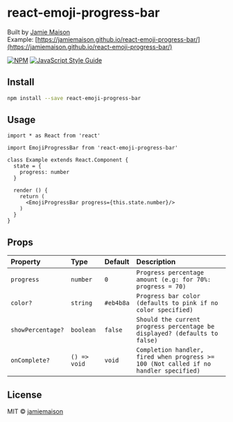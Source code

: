# react-emoji-progress-bar

Built by [Jamie Maison](https://www.jamiemaison.com/)  
Example: [https://jamiemaison.github.io/react-emoji-progress-bar/](https://jamiemaison.github.io/react-emoji-progress-bar/)

[![NPM](https://img.shields.io/npm/v/react-emoji-progress-bar.svg)](https://www.npmjs.com/package/react-emoji-progress-bar) [![JavaScript Style Guide](https://img.shields.io/badge/code_style-standard-brightgreen.svg)](https://standardjs.com)

## Install

```bash
npm install --save react-emoji-progress-bar
```

## Usage

```tsx
import * as React from 'react'

import EmojiProgressBar from 'react-emoji-progress-bar'

class Example extends React.Component {
  state = {
    progress: number
  }

  render () {
    return (
      <EmojiProgressBar progress={this.state.number}/>
    )
  }
}
```

## Props

| Property | Type | Default | Description |
|:---------|:-----|:--------|:------------|
| `progress` | `number` | `0` | `Progress percentage amount (e.g: for 70%: progress = 70)` |
| `color?` | `string` | `#eb4b8a` | `Progress bar color (defaults to pink if no color specified)` |
| `showPercentage?` | `boolean` | `false` | `Should the current progress percentage be displayed? (defaults to false)` |
| `onComplete?` | `() => void` | `void` | `Completion handler, fired when progress >= 100 (Not called if no handler specified)` |

## License

MIT © [jamiemaison](https://github.com/jamiemaison)
